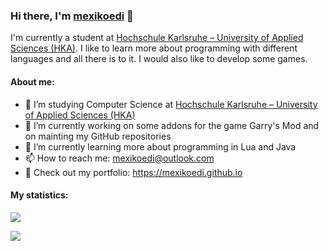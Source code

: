 ### Hi there, I'm [mexikoedi](https://mexikoedi.github.io) 👋

I'm currently a student at [Hochschule Karlsruhe – University of Applied Sciences (HKA)](https://www.h-ka.de/en).
I like to learn more about programming with different languages and all there is to it. I would also like to develop some games.

#### About me:

- 🚀 I’m studying Computer Science at [Hochschule Karlsruhe – University of Applied Sciences (HKA)](https://www.h-ka.de/en)
- 🔭 I’m currently working on some addons for the game Garry's Mod and on mainting my GitHub repositories
- 🌱 I’m currently learning more about programming in Lua and Java
- 📫 How to reach me: mexikoedi@outlook.com
- 📝 Check out my portfolio: https://mexikoedi.github.io

#### My statistics:

![](https://github-readme-stats.vercel.app/api?username=mexikoedi&show_icons=true&include_all_commits=true&theme=github_dark) 

![](https://github-readme-stats.vercel.app/api/top-langs/?username=mexikoedi&langs_count=10&layout=compact&theme=github_dark)
